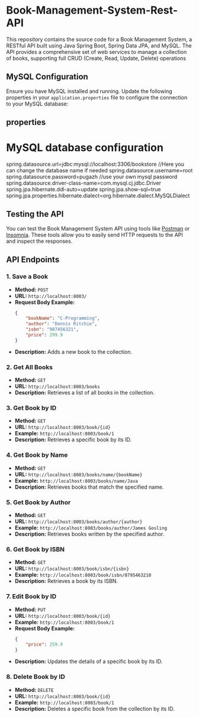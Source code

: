 # Book-Management-System-Rest-API
This repository contains the source code for a Book Management System, a RESTful API built using Java Spring Boot, Spring Data JPA, and MySQL. The API provides a comprehensive set of web services to manage a collection of books, supporting full CRUD (Create, Read, Update, Delete) operations

## MySQL Configuration

Ensure you have MySQL installed and running. Update the following properties in your `application.properties` file to configure the connection to your MySQL database:

## properties
# MySQL database configuration
spring.datasource.url=jdbc:mysql://localhost:3306/bookstore      //Here you can change the database name if needed
spring.datasource.username=root
spring.datasource.password=pugazh //use your own mysql password
spring.datasource.driver-class-name=com.mysql.cj.jdbc.Driver
spring.jpa.hibernate.ddl-auto=update
spring.jpa.show-sql=true
spring.jpa.properties.hibernate.dialect=org.hibernate.dialect.MySQLDialect


## Testing the API

You can test the Book Management System API using tools like [Postman](https://www.postman.com/) or [Insomnia](https://insomnia.rest/). These tools allow you to easily send HTTP requests to the API and inspect the responses.

## API Endpoints

### 1. **Save a Book**
   - **Method:** `POST`
   - **URL:** `http://localhost:8003/`
   - **Request Body Example:**
     ```json
     {
         "bookName": "C-Programming",
         "author": "Dennis Ritchie",
         "isbn": "987456321",
         "price": 299.9
     }
     ```
   - **Description:** Adds a new book to the collection.

### 2. **Get All Books**
   - **Method:** `GET`
   - **URL:** `http://localhost:8003/books`
   - **Description:** Retrieves a list of all books in the collection.

### 3. **Get Book by ID**
   - **Method:** `GET`
   - **URL:** `http://localhost:8003/book/{id}`
   - **Example:** `http://localhost:8003/book/1`
   - **Description:** Retrieves a specific book by its ID.

### 4. **Get Book by Name**
   - **Method:** `GET`
   - **URL:** `http://localhost:8003/books/name/{bookName}`
   - **Example:** `http://localhost:8003/books/name/Java`
   - **Description:** Retrieves books that match the specified name.

### 5. **Get Book by Author**
   - **Method:** `GET`
   - **URL:** `http://localhost:8003/books/author/{author}`
   - **Example:** `http://localhost:8003/books/author/James Gosling`
   - **Description:** Retrieves books written by the specified author.

### 6. **Get Book by ISBN**
   - **Method:** `GET`
   - **URL:** `http://localhost:8003/book/isbn/{isbn}`
   - **Example:** `http://localhost:8003/book/isbn/8795463210`
   - **Description:** Retrieves a book by its ISBN.

### 7. **Edit Book by ID**
   - **Method:** `PUT`
   - **URL:** `http://localhost:8003/book/{id}`
   - **Example:** `http://localhost:8003/book/1`
   - **Request Body Example:**
     ```json
     {
         "price": 259.9
     }
     ```
   - **Description:** Updates the details of a specific book by its ID.

### 8. **Delete Book by ID**
   - **Method:** `DELETE`
   - **URL:** `http://localhost:8003/book/{id}`
   - **Example:** `http://localhost:8003/book/1`
   - **Description:** Deletes a specific book from the collection by its ID.
